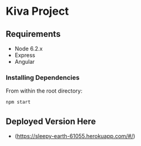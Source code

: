 # Kiva Project

## Requirements
- Node 6.2.x
- Express
- Angular

### Installing Dependencies

From within the root directory:

```sh
npm start
```

## Deployed Version Here
- (https://sleepy-earth-61055.herokuapp.com/#/)